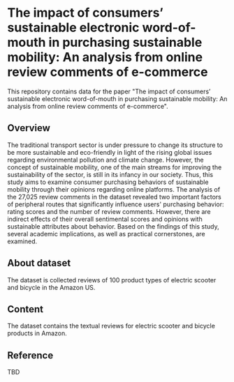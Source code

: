 # The impact of consumers’ sustainable electronic word-of-mouth in purchasing sustainable mobility: An analysis from online review comments of e-commerce
This repository contains data for the paper "The impact of consumers’ sustainable electronic word-of-mouth in purchasing sustainable mobility: An analysis from online review comments of e-commerce".

## Overview
The traditional transport sector is under pressure to change its structure to be more sustainable and eco-friendly in light of the rising global issues regarding environmental pollution and climate change. However, the concept of sustainable mobility, one of the main streams for improving the sustainability of the sector, is still in its infancy in our society. Thus, this study aims to examine consumer purchasing behaviors of sustainable mobility through their opinions regarding online platforms. The analysis of the 27,025 review comments in the dataset revealed two important factors of peripheral routes that significantly influence users' purchasing behavior: rating scores and the number of review comments. However, there are indirect effects of their overall sentimental scores and opinions with sustainable attributes about behavior. Based on the findings of this study, several academic implications, as well as practical cornerstones, are examined.  

## About dataset
The dataset is collected reviews of 100 product types of electric scooter and bicycle in the Amazon US.  

## Content
The dataset contains the textual reviews for electric scooter and bicycle products in Amazon.  

## Reference
TBD
